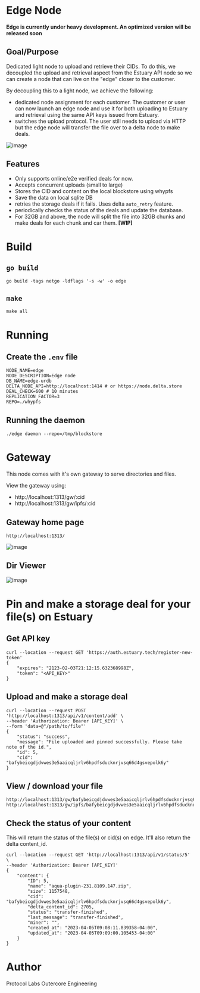 # Edge Node

**Edge is currently under heavy development. An optimized version will be released soon**

## Goal/Purpose
Dedicated light node to upload and retrieve their CIDs. To do this, we decoupled the upload and retrieval aspect from the Estuary API node so we can create a node that can live on the "edge" closer to the customer.

By decoupling this to a light node, we achieve the following:
- dedicated node assignment for each customer. The customer or user can now launch an edge node and use it for both uploading to Estuary and retrieval using the same API keys issued from Estuary.
- switches the upload protocol. The user still needs to upload via HTTP but the edge node will transfer the file over to a delta node to make deals.

![image](https://user-images.githubusercontent.com/4479171/227985970-58bfead8-0906-4f2e-b7ae-b314508ee3e5.png)

## Features
- Only supports online/e2e verified deals for now.
- Accepts concurrent uploads (small to large)
- Stores the CID and content on the local blockstore using whypfs
- Save the data on local sqlite DB
- retries the storage deals if it fails. Uses delta `auto_retry` feature.
- periodically checks the status of the deals and update the database.
- For 32GB and above, the node will split the file into 32GB chunks and make deals for each chunk and car them. **[WIP]**

# Build
## `go build`
```
go build -tags netgo -ldflags '-s -w' -o edge
```

## `make`
```
make all
```

# Running
## Create the `.env` file
```
NODE_NAME=edge
NODE_DESCRIPTION=Edge node
DB_NAME=edge-urdb
DELTA_NODE_API=http://localhost:1414 # or https://node.delta.store
DEAL_CHECK=600 # 10 minutes
REPLICATION_FACTOR=3
REPO=./whypfs
```

## Running the daemon
```
./edge daemon --repo=/tmp/blockstore
```


# Gateway
This node comes with it's own gateway to serve directories and files.

View the gateway using:
- http://localhost:1313/gw/:cid
- http://localhost:1313/gw/ipfs/:cid

## Gateway home page
```
http://localhost:1313/
```
![image](https://user-images.githubusercontent.com/4479171/230234478-80f27572-6615-4dde-8507-39701acdd9ee.png)

## Dir Viewer
![image](https://user-images.githubusercontent.com/4479171/230234667-9e910d07-13bc-47b2-9662-0b3370981680.png)

# Pin and make a storage deal for your file(s) on Estuary

## Get API key
```
curl --location --request GET 'https://auth.estuary.tech/register-new-token'
{
    "expires": "2123-02-03T21:12:15.632368998Z",
    "token": "<API_KEY>"
}
```

## Upload and make a storage deal
```
curl --location --request POST 'http://localhost:1313/api/v1/content/add' \
--header 'Authorization: Bearer [API_KEY]' \
--form 'data=@"/path/to/file"'
{
    "status": "success",
    "message": "File uploaded and pinned successfully. Please take note of the id.",
    "id": 5,
    "cid": "bafybeicgdjdvwes3e5aaicqljrlv6hpdfsducknrjvsq66d4gsvepolk6y"
}
```

## View / download your file
```
http://localhost:1313/gw/bafybeicgdjdvwes3e5aaicqljrlv6hpdfsducknrjvsq66d4gsvepolk6y
http://localhost:1313/gw/ipfs/bafybeicgdjdvwes3e5aaicqljrlv6hpdfsducknrjvsq66d4gsvepolk6y
```

## Check the status of your content
This will return the status of the file(s) or cid(s) on edge. It'll also return the delta content_id.
```
curl --location --request GET 'http://localhost:1313/api/v1/status/5' \
--header 'Authorization: Bearer [API_KEY]'
{
    "content": {
        "ID": 5,
        "name": "aqua-plugin-231.8109.147.zip",
        "size": 1157548,
        "cid": "bafybeicgdjdvwes3e5aaicqljrlv6hpdfsducknrjvsq66d4gsvepolk6y",
        "delta_content_id": 2705,
        "status": "transfer-finished",
        "last_message": "transfer-finished",
        "miner": "",
        "created_at": "2023-04-05T09:08:11.839358-04:00",
        "updated_at": "2023-04-05T09:09:00.105453-04:00"
    }
}
```

# Author
Protocol Labs Outercore Engineering

